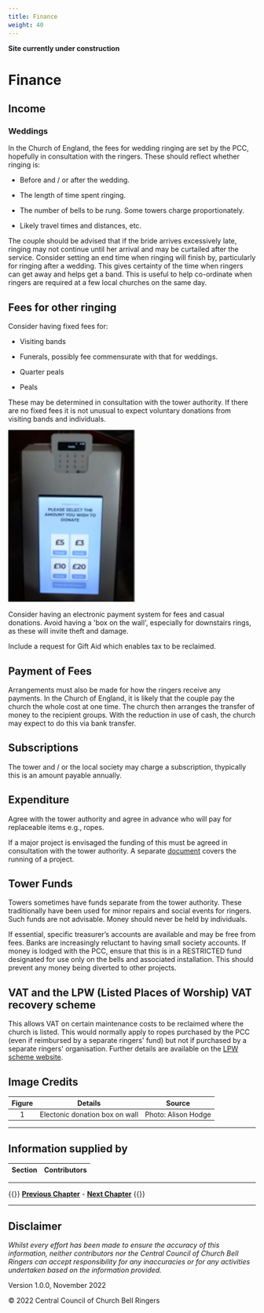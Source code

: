 ```yaml
---
title: Finance
weight: 40
---
```


**Site currently under construction**

# Finance

## Income  

### Weddings 

In the Church of England, the fees for wedding ringing are set by the PCC, hopefully in consultation with the ringers. These should reflect whether ringing is: 

- Before and / or after the wedding. 

- The length of time spent ringing. 

- The number of bells to be rung. Some towers charge proportionately.

- Likely travel times and distances, etc. 

The couple should be advised that if the bride arrives excessively late, ringing may not continue until her arrival and may be curtailed after the service. Consider setting an end time when ringing will finish by, particularly for ringing after a wedding. This gives certainty of the time when ringers can get away and helps get a band. This is useful to help co-ordinate when ringers are required at a few local churches on the same day. 

## Fees for other ringing 

Consider having fixed fees for: 

- Visiting bands

- Funerals, possibly fee commensurate with that for weddings.

- Quarter peals 

- Peals 

These may be determined in consultation with the tower authority. If there are no fixed fees it is not unusual to expect voluntary donations from visiting bands and individuals.

![Electronic donation](donate_350.jpg)

Consider having an electronic payment system for fees and casual donations.  Avoid having a 'box on the wall', especially for downstairs rings, as these will invite theft and damage. 

Include a request for Gift Aid which enables tax to be reclaimed.

## Payment of Fees 

Arrangements must also be made for how the ringers receive any payments. In the Church of England, it is likely that the couple pay the church the whole cost at one time. The church then arranges the transfer of money to the recipient groups. With the reduction in use of cash, the church may expect to do this via bank transfer. 

## Subscriptions

The tower and / or the local society may charge a subscription, thypically this is an amount payable annually.

## Expenditure 

Agree with the tower authority and agree in advance who will pay for replaceable items e.g., ropes. 

If a major project is envisaged the funding of this must be agreed in consultation with the tower authority. A separate [document](https://cccbr.org.uk/major-projects/) covers the running of a project.

## Tower Funds 

Towers sometimes have funds separate from the tower authority. These traditionally have been used for minor repairs and social events for ringers. Such funds are not advisable. Money should never be held by individuals.  

If essential, specific treasurer’s accounts are available and may be free from fees. Banks are increasingly reluctant to having small society accounts. If money is lodged with the PCC, ensure that this is in a RESTRICTED fund designated for use only on the bells and associated installation. This should prevent any money being diverted to other projects.

## VAT and the LPW (Listed Places of Worship) VAT recovery scheme 

This allows VAT on certain maintenance costs to be reclaimed where the church is listed. This would normally apply to ropes purchased by the PCC (even if reimbursed by a separate ringers' fund) but not if purchased by a separate ringers' organisation. Further details are available on the [LPW scheme website](http://www.lpwscheme.org.uk/). 

## Image Credits

| Figure | Details | Source |
| :---: | --- | --- |
| 1 | Electonic donation box on wall | Photo: Alison Hodge |

----

## Information supplied by 

| Section | Contributors |
| :---: | --- |

----

{{<hint info>}}
**[Previous Chapter](../030-formalities/)** - **[Next Chapter](../050-healthsafety/)**
{{</hint>}}

----

## Disclaimer
 
*Whilst every effort has been made to ensure the accuracy of this information, neither contributors nor the Central Council of Church Bell Ringers can accept responsibility for any inaccuracies or for any activities undertaken based on the information provided.*

Version 1.0.0, November 2022

© 2022 Central Council of Church Bell Ringers
